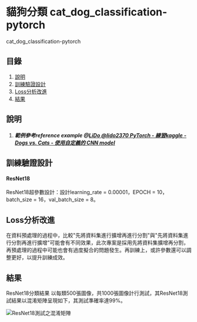 # 貓狗分類 cat_dog_classification-pytorch
cat_dog_classification-pytorch
##   目錄
1.  [說明](#做法說明)
2.  [訓練驗證設計](#訓練驗證設計)
3.  [Loss分析改進](#Loss分析與改進)
4.  [結果](#測試結果)
##	說明
1. ##### 範例參考reference example @[LiDo @lido2370 PyTorch - 練習kaggle - Dogs vs. Cats - 使用自定義的 CNN model](https://hackmd.io/@lido2370/S1aX6e1nN?type=view)
##	訓練驗證設計
####    ResNet18
ResNet18超參數設計：設計learning_rate = 0.00001，EPOCH = 10，batch_size = 16，val_batch_size = 8。

##   Loss分析改進
在資料預處理的過程中，比較"先將資料集進行擴增再進行分割"與"先將資料集進行分割再進行擴增"可能會有不同效果，此次專案是採用先將資料集擴增再分割，再預處理的過程中可能也會有過度擬合的問題發生。再訓練上，或許參數還可以調整更好，以提升訓練成效。
##  結果
ResNet18分類結果
以每類500張圖像，共1000張圖像計行測試，其ResNet18測試結果以混淆矩陣呈現如下，其測試準確率達99%。

![ResNet18測試之混淆矩陣](https://github.com/AllenSu1/cat_dog_classification-pytorch/blob/main/confusion_matrix.jpg)



